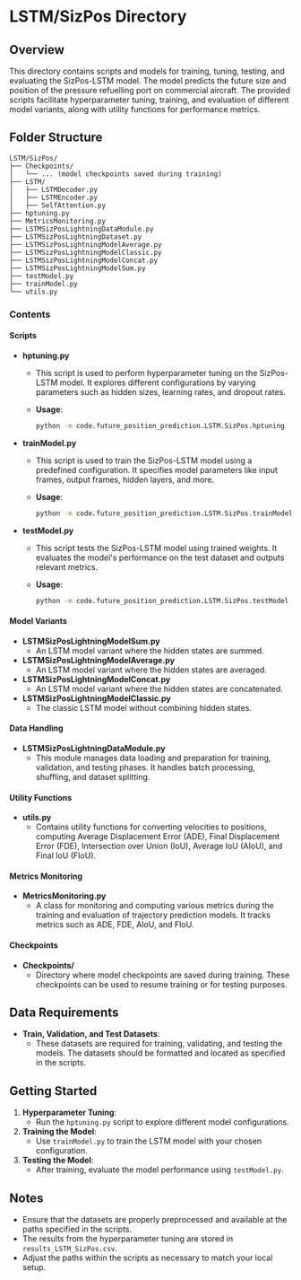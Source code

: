# LSTM/SizPos Directory

## Overview

This directory contains scripts and models for training, tuning, testing, and evaluating the SizPos-LSTM model. The model predicts the future size and position of the pressure refuelling port on commercial aircraft. The provided scripts facilitate hyperparameter tuning, training, and evaluation of different model variants, along with utility functions for performance metrics.

## Folder Structure

```plaintext
LSTM/SizPos/
├── Checkpoints/
│   └── ... (model checkpoints saved during training)
├── LSTM/
│   ├── LSTMDecoder.py
│   ├── LSTMEncoder.py
│   ├── SelfAttention.py
├── hptuning.py
├── MetricsMonitoring.py
├── LSTMSizPosLightningDataModule.py
├── LSTMSizPosLightningDataset.py
├── LSTMSizPosLightningModelAverage.py
├── LSTMSizPosLightningModelClassic.py
├── LSTMSizPosLightningModelConcat.py
├── LSTMSizPosLightningModelSum.py
├── testModel.py
├── trainModel.py
└── utils.py
```

### Contents

#### Scripts

- **hptuning.py**

  - This script is used to perform hyperparameter tuning on the SizPos-LSTM model. It explores different configurations by varying parameters such as hidden sizes, learning rates, and dropout rates.
  - **Usage**:

    ```bash
    python -m code.future_position_prediction.LSTM.SizPos.hptuning
    ```

- **trainModel.py**

  - This script is used to train the SizPos-LSTM model using a predefined configuration. It specifies model parameters like input frames, output frames, hidden layers, and more.
  - **Usage**:

    ```bash
    python -m code.future_position_prediction.LSTM.SizPos.trainModel
    ```

- **testModel.py**

  - This script tests the SizPos-LSTM model using trained weights. It evaluates the model's performance on the test dataset and outputs relevant metrics.
  - **Usage**:

    ```bash
    python -m code.future_position_prediction.LSTM.SizPos.testModel
    ```

#### Model Variants

- **LSTMSizPosLightningModelSum.py**
  - An LSTM model variant where the hidden states are summed.
- **LSTMSizPosLightningModelAverage.py**
  - An LSTM model variant where the hidden states are averaged.
- **LSTMSizPosLightningModelConcat.py**
  - An LSTM model variant where the hidden states are concatenated.
- **LSTMSizPosLightningModelClassic.py**
  - The classic LSTM model without combining hidden states.

#### Data Handling

- **LSTMSizPosLightningDataModule.py**
  - This module manages data loading and preparation for training, validation, and testing phases. It handles batch processing, shuffling, and dataset splitting.

#### Utility Functions

- **utils.py**
  - Contains utility functions for converting velocities to positions, computing Average Displacement Error (ADE), Final Displacement Error (FDE), Intersection over Union (IoU), Average IoU (AIoU), and Final IoU (FIoU).

#### Metrics Monitoring

- **MetricsMonitoring.py**
  - A class for monitoring and computing various metrics during the training and evaluation of trajectory prediction models. It tracks metrics such as ADE, FDE, AIoU, and FIoU.

#### Checkpoints

- **Checkpoints/**
  - Directory where model checkpoints are saved during training. These checkpoints can be used to resume training or for testing purposes.

## Data Requirements

- **Train, Validation, and Test Datasets**:
  - These datasets are required for training, validating, and testing the models. The datasets should be formatted and located as specified in the scripts.

## Getting Started

1. **Hyperparameter Tuning**:
   - Run the `hptuning.py` script to explore different model configurations.
2. **Training the Model**:
   - Use `trainModel.py` to train the LSTM model with your chosen configuration.
3. **Testing the Model**:
   - After training, evaluate the model performance using `testModel.py`.

## Notes

- Ensure that the datasets are properly preprocessed and available at the paths specified in the scripts.
- The results from the hyperparameter tuning are stored in `results_LSTM_SizPos.csv`.
- Adjust the paths within the scripts as necessary to match your local setup.
